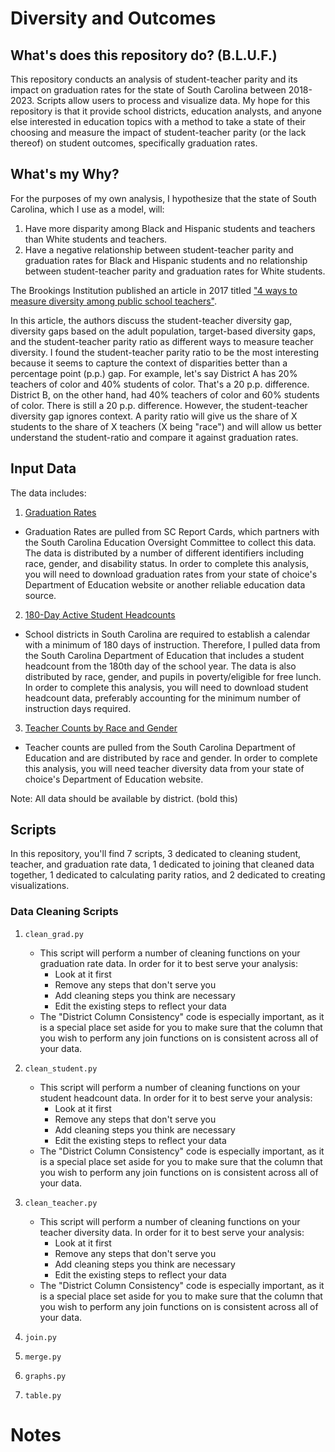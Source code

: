 # Diversity and Outcomes
## What's does this repository do? (B.L.U.F.)
 
 This repository conducts an analysis of student-teacher parity and its impact on graduation rates for the state of South Carolina between 2018-2023. Scripts allow users to process and visualize data. My hope for this repository is that it provide school districts, education analysts, and anyone else interested in education topics with a method to take a state of their choosing and measure the impact of student-teacher parity (or the lack thereof) on student outcomes, specifically graduation rates.

 ## What's my Why?

 For the purposes of my own analysis, I hypothesize that the state of South Carolina, which I use as a model, will:
1. Have more disparity among Black and Hispanic students and teachers than White students and teachers.
2. Have a negative relationship between student-teacher parity and graduation rates for Black and Hispanic students and no relationship between student-teacher parity and graduation rates for White students.


The Brookings Institution published an article in 2017 titled ["4 ways to measure diversity among public school teachers"](https://www.brookings.edu/articles/four-ways-to-measure-diversity-among-public-school-teachers/).

 In this article, the authors discuss the student-teacher diversity gap, diversity gaps based on the adult population, target-based diversity gaps, and the student-teacher parity ratio as different ways to measure teacher diversity. I found the student-teacher parity ratio to be the most interesting because it seems to capture the context of disparities better than a percentage point (p.p.) gap. For example, let's say District A has 20% teachers of color and 40% students of color. That's a 20 p.p. difference. District B, on the other hand, had 40% teachers of color and 60% students of color. There is still a 20 p.p. difference. However, the student-teacher diversity gap ignores context. A parity ratio will give us the share of X students to the share of X teachers (X being "race") and will allow us better understand the student-ratio and compare it against graduation rates. 

## Input Data

The data includes:
1. [Graduation Rates](https://screportcards.com/)
- Graduation Rates are pulled from SC Report Cards, which partners with the South Carolina Education Oversight Committee to collect this data. The data is distributed by a number of different identifiers including race, gender, and disability status. In order to complete this analysis, you will need to download graduation rates from your state of choice's Department of Education website or another reliable education data source. 
2. [180-Day Active Student Headcounts](https://ed.sc.gov/data/other/student-counts/active-student-headcounts/)
- School districts in South Carolina are required to establish a calendar with a minimum of 180 days of instruction. Therefore, I pulled data from the South Carolina Department of Education that includes a student headcount from the 180th day of the school year. The data is also distributed by race, gender, and pupils in poverty/eligible for free lunch. In order to complete this analysis, you will need to download student headcount data, preferably accounting for the minimum number of instruction days required. 
3. [Teacher Counts by Race and Gender](https://ed.sc.gov/data/other/teacher-data/)
- Teacher counts are pulled from the South Carolina Department of Education and are distributed by race and gender. In order to complete this analysis, you will need teacher diversity data from your state of choice's Department of Education website. 

Note: All data should be available by district. (bold this)

## Scripts

In this repository, you'll find 7 scripts, 3 dedicated to cleaning student, teacher, and graduation rate data, 1 dedicated to joining that cleaned data together, 1 dedicated to calculating parity ratios, and 2 dedicated to creating visualizations. 

### Data Cleaning Scripts
1. `clean_grad.py` 
    - This script will perform a number of cleaning functions on your graduation rate data. In order for it to best serve your analysis:
        - Look at it first
        - Remove any steps that don't serve you
        - Add cleaning steps you think are necessary 
        - Edit the existing steps to reflect your data
    - The "District Column Consistency" code is especially important, as it is a special place set aside for you to make sure that the column that you wish to perform any join functions on is consistent across all of your data. 

2. `clean_student.py`
    - This script will perform a number of cleaning functions on your student headcount data. In order for it to best serve your analysis:
        - Look at it first
        - Remove any steps that don't serve you
        - Add cleaning steps you think are necessary 
        - Edit the existing steps to reflect your data
    - The "District Column Consistency" code is especially important, as it is a special place set aside for you to make sure that the column that you wish to perform any join functions on is consistent across all of your data. 
3. `clean_teacher.py`
    - This script will perform a number of cleaning functions on your teacher diversity data. In order for it to best serve your analysis:
        - Look at it first
        - Remove any steps that don't serve you
        - Add cleaning steps you think are necessary 
        - Edit the existing steps to reflect your data
    - The "District Column Consistency" code is especially important, as it is a special place set aside for you to make sure that the column that you wish to perform any join functions on is consistent across all of your data. 

4. `join.py`
5. `merge.py`
6. `graphs.py`
7. `table.py`




 





# Notes
[^1]: The counties of Bamberg, Barnwell, Orangeburg, and Hampton all experience consolidation between the 2017-2018 and 2022-2023 school years. This is accounted for in the data. 

[^2]: Hispanic is a race rather than an ethnicity marker in this data. 

[^3]: Other races are included in the data but, alot of their data is missing. Hence, they are removed from the analysis. If you wish to conduct a more extensive analysis that includes other races, you would just simply add their column names to any keep_cols code. 

[^4]: Special schools (career schools, governor's schools, schools run through the department of corrections and juvenile justice, etc) are removed. If you wish to add these back, just take out the lines of code that removes them. 